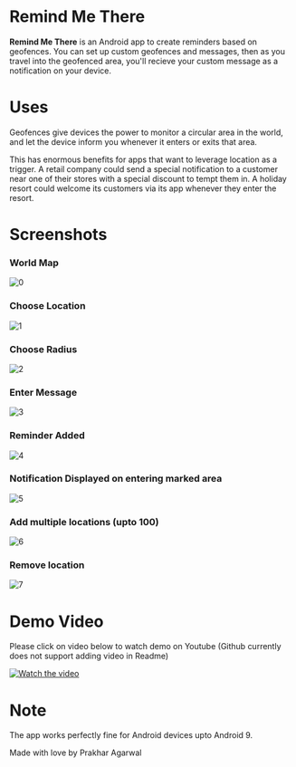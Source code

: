 # Remind Me There
**Remind Me There** is an Android app to create reminders based on geofences. You can set up custom geofences and messages, then as you travel into the geofenced area, you'll recieve your custom message as a notification on your device.

# Uses

Geofences give devices the power to monitor a circular area in the world, and let the device inform you whenever it enters or exits that area.

This has enormous benefits for apps that want to leverage location as a trigger. A retail company could send a special notification to a customer near one of their stores with a special discount to tempt them in. A holiday resort could welcome its customers via its app whenever they enter the resort.


# Screenshots

### World Map
![0](https://github.com/Prakhar-Agarwal-byte/RemindMeThere/blob/master/raw/0.jpeg)

### Choose Location
![1](https://github.com/Prakhar-Agarwal-byte/RemindMeThere/blob/master/raw/1.jpeg)

### Choose Radius
![2](https://github.com/Prakhar-Agarwal-byte/RemindMeThere/blob/master/raw/2.jpeg)

### Enter Message
![3](https://github.com/Prakhar-Agarwal-byte/RemindMeThere/blob/master/raw/3.jpeg)

### Reminder Added
![4](https://github.com/Prakhar-Agarwal-byte/RemindMeThere/blob/master/raw/4.jpeg)

### Notification Displayed on entering marked area
![5](https://github.com/Prakhar-Agarwal-byte/RemindMeThere/blob/master/raw/5.png)

### Add multiple locations (upto 100)
![6](https://github.com/Prakhar-Agarwal-byte/RemindMeThere/blob/master/raw/6.jpeg)

### Remove location
![7](https://github.com/Prakhar-Agarwal-byte/RemindMeThere/blob/master/raw/7.jpeg)


# Demo Video

Please click on video below to watch demo on Youtube (Github currently does not support adding video in Readme)

[![Watch the video](https://github.com/Prakhar-Agarwal-byte/RemindMeThere/blob/master/raw/5.png)](https://www.youtube.com/watch?v=VXVat7tJf8w&ab_channel=PrakharAgarwal)


# Note

The app works perfectly fine for Android devices upto Android 9.

Made with love by Prakhar Agarwal
